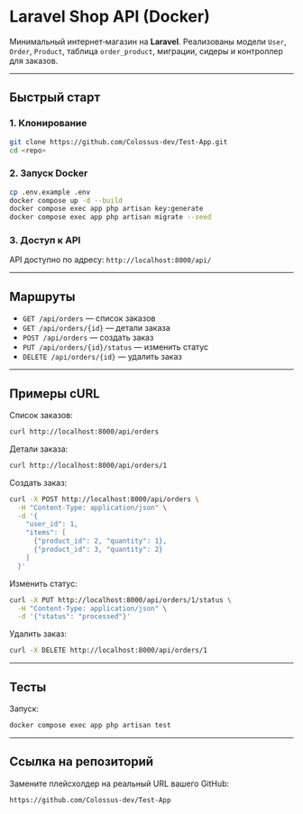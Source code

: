# Laravel Shop API (Docker)

Минимальный интернет‑магазин на **Laravel**. Реализованы модели `User`, `Order`, `Product`, таблица `order_product`, миграции, сидеры и контроллер для заказов.

---

## Быстрый старт

### 1. Клонирование

```bash
git clone https://github.com/Colossus-dev/Test-App.git
cd <repo>
```

### 2. Запуск Docker

```bash
cp .env.example .env
docker compose up -d --build
docker compose exec app php artisan key:generate
docker compose exec app php artisan migrate --seed
```

### 3. Доступ к API

API доступно по адресу:
`http://localhost:8000/api/`

---

## Маршруты

* `GET /api/orders` — список заказов
* `GET /api/orders/{id}` — детали заказа
* `POST /api/orders` — создать заказ
* `PUT /api/orders/{id}/status` — изменить статус
* `DELETE /api/orders/{id}` — удалить заказ

---

## Примеры cURL

Список заказов:

```bash
curl http://localhost:8000/api/orders
```

Детали заказа:

```bash
curl http://localhost:8000/api/orders/1
```

Создать заказ:

```bash
curl -X POST http://localhost:8000/api/orders \
  -H "Content-Type: application/json" \
  -d '{
    "user_id": 1,
    "items": [
      {"product_id": 2, "quantity": 1},
      {"product_id": 3, "quantity": 2}
    ]
  }'
```

Изменить статус:

```bash
curl -X PUT http://localhost:8000/api/orders/1/status \
  -H "Content-Type: application/json" \
  -d '{"status": "processed"}'
```

Удалить заказ:

```bash
curl -X DELETE http://localhost:8000/api/orders/1
```

---

## Тесты

Запуск:

```bash
docker compose exec app php artisan test
```

---

## Ссылка на репозиторий

Замените плейсхолдер на реальный URL вашего GitHub:

```
https://github.com/Colossus-dev/Test-App
```
